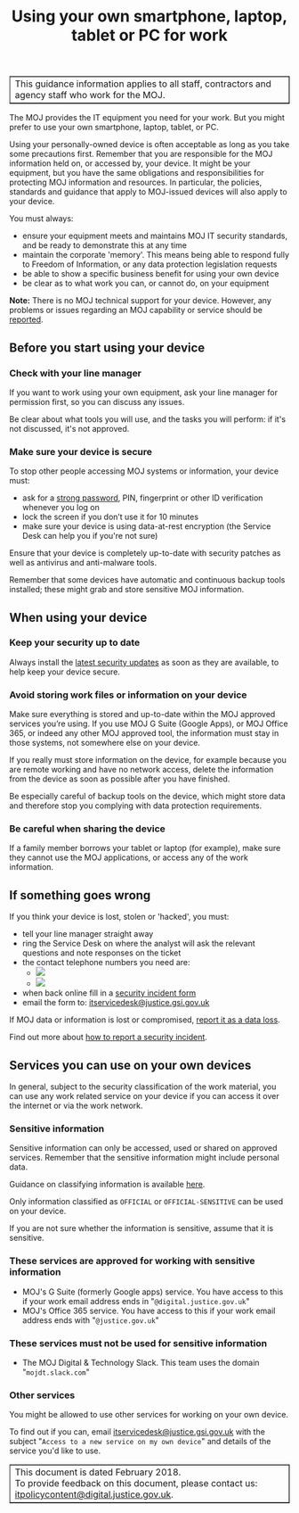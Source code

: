 ﻿---
title: Using your own smartphone, laptop, tablet or PC for work
---

<table border='1'>
<tr>
<td>This guidance information applies to all staff, contractors and agency staff who work for the MOJ.</td>
</tr>
</table>

The MOJ provides the IT equipment you need for your work. But you might prefer to use your own smartphone, laptop, tablet, or PC.

Using your personally-owned device is often acceptable as long as you take some precautions first. Remember that you are responsible for the MOJ information held on, or accessed by, your device. It might be your equipment, but you have the same obligations and responsibilities for protecting MOJ information and resources. In particular, the policies, standards and guidance that apply to MOJ-issued devices will also apply to your device.

You must always:

- ensure your equipment meets and maintains MOJ IT security standards, and be ready to demonstrate this at any time
- maintain the corporate 'memory'. This means being able to respond fully to Freedom of Information, or any data protection legislation requests
- be able to show a specific business benefit for using your own device
- be clear as to what work you can, or cannot do, on your equipment

**Note:** There is no MOJ technical support for your device. However, any problems or issues regarding an MOJ capability or service should be [reported](#if-something-goes-wrong).

## Before you start using your device

### Check with your line manager

If you want to work using your own equipment, ask your line manager for permission first, so you can discuss any issues.

Be clear about what tools you will use, and the tasks you will perform: if it's not discussed, it's not approved.

### Make sure your device is secure

To stop other people accessing MOJ systems or information, your device must:

- ask for a [strong password](https://www.cyberaware.gov.uk/passwords), PIN, fingerprint or other ID verification whenever you log on
- lock the screen if you don’t use it for 10 minutes
- make sure your device is using data-at-rest encryption (the Service Desk can help you if you're not sure)

Ensure that your device is completely up-to-date with security patches as well as antivirus and anti-malware tools.

Remember that some devices have automatic and continuous backup tools installed; these might grab and store sensitive MOJ information.

## When using your device

### Keep your security up to date

Always install the [latest security updates](https://www.cyberaware.gov.uk/software-updates) as soon as they are available, to help keep your device secure.

### Avoid storing work files or information on your device

Make sure everything is stored and up-to-date within the MOJ approved services you’re using. If you use MOJ G Suite (Google Apps), or MOJ Office 365, or indeed any other MOJ approved tool, the information must stay in those systems, not somewhere else on your device.

If you really must store information on the device, for example because you are remote working and have no network access, delete the information from the device as soon as possible after you have finished.

Be especially careful of backup tools on the device, which might store data and therefore stop you complying with data protection requirements.

### Be careful when sharing the device

If a family member borrows your tablet or laptop (for example), make sure they cannot use the MOJ applications, or access any of the work information.

<a id="if-something-goes-wrong"></a>

## If something goes wrong

If you think your device is lost, stolen or 'hacked', you must:

- tell your line manager straight away
- ring the Service Desk on  where the analyst will ask the relevant questions and note responses on the ticket
- the contact telephone numbers you need are:
    - ![](https://s3-eu-west-2.amazonaws.com/intranet-prod-storage-1dvcquh7kophi/uploads/2018/01/758cf470655d11cc683a6d9511ba3331.gif) &nbsp;
    - ![](https://s3-eu-west-2.amazonaws.com/intranet-prod-storage-1dvcquh7kophi/uploads/2018/01/5818419a0f76cd3ad2b515d25b68876e.gif) &nbsp;
- when back online fill in a [security incident form](https://intranet.justice.gov.uk/guidance/security/report-a-security-incident/)
- email the form to: [itservicedesk@justice.gsi.gov.uk](mailto:itservicedesk@justice.gsi.gov.uk)


If MOJ data or information is lost or compromised, [report it as a data loss](https://intranet.justice.gov.uk/guidance/security/report-a-security-incident/report-a-data-loss/).

Find out more about [how to report a security incident](https://intranet.justice.gov.uk/guidance/security/report-a-security-incident/).

## Services you can use on your own devices

In general, subject to the security classification of the work material, you can use any work related service on your device if you can access it over the internet or via the work network.

### Sensitive information

Sensitive information can only be accessed, used or shared on approved services. Remember that the sensitive information might include personal data.

Guidance on classifying information is available [here](https://intranet.justice.gov.uk/guidance/knowledge-information/protecting-information/classifying-information/).

Only information classified as `OFFICIAL` or `OFFICIAL-SENSITIVE` can be used on your device.

If you are not sure whether the information is sensitive, assume that it is sensitive.

### These services are approved for working with sensitive information

- MOJ's G Suite (formerly Google apps) service. You have access to this if your work email address ends in "`@digital.justice.gov.uk`"
- MOJ's Office 365 service. You have access to this if your work email address ends with "`@justice.gov.uk`"

### These services must not be used for sensitive information

- The MOJ Digital & Technology Slack. This team uses the domain "`mojdt.slack.com`"

### Other services

You might be allowed to use other services for working on your own device.

To find out if you can, email [itservicedesk@justice.gsi.gov.uk](mailto:itservicedesk@justice.gsi.gov.uk) with the subject "`Access to a new service on my own device`" and details of the service you'd like to use.

<table border='1'>
<tr>
<td>This document is dated February 2018.<br/>
To provide feedback on this document, please contact us: <a href="mailto:itpolicycontent@digital.justice.gov.uk?subject=using-your-own-smartphone-laptop-tablet-or-pc-for-work">itpolicycontent@digital.justice.gov.uk</a>.</td>
</tr>
</table>